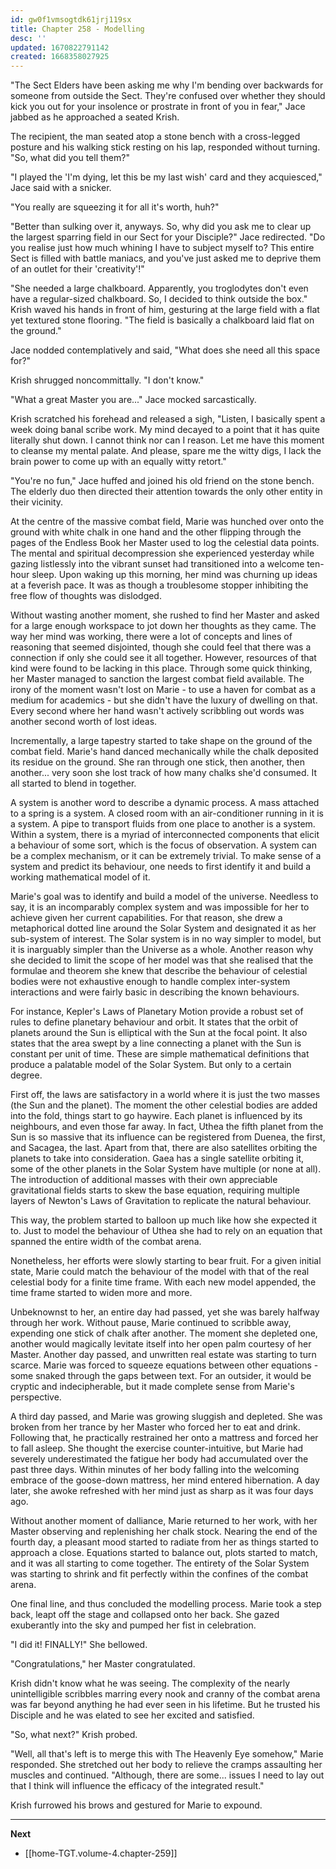 ```yaml
---
id: gw0f1vmsogtdk61jrj119sx
title: Chapter 258 - Modelling
desc: ''
updated: 1670822791142
created: 1668358027925
---
```


"The Sect Elders have been asking me why I'm bending over backwards for someone from outside the Sect. They're confused over whether they should kick you out for your insolence or prostrate in front of you in fear," Jace jabbed as he approached a seated Krish. 

The recipient, the man seated atop a stone bench with a cross-legged posture and his walking stick resting on his lap, responded without turning. "So, what did you tell them?"

"I played the 'I'm dying, let this be my last wish' card and they acquiesced," Jace said with a snicker.

"You really are squeezing it for all it's worth, huh?"

"Better than sulking over it, anyways. So, why did you ask me to clear up the largest sparring field in our Sect for your Disciple?" Jace redirected. "Do you realise just how much whining I have to subject myself to? This entire Sect is filled with battle maniacs, and you've just asked me to deprive them of an outlet for their 'creativity'!"

"She needed a large chalkboard. Apparently, you troglodytes don't even have a regular-sized chalkboard. So, I decided to think outside the box." Krish waved his hands in front of him, gesturing at the large field with a flat yet textured stone flooring. "The field is basically a chalkboard laid flat on the ground."

Jace nodded contemplatively and said, "What does she need all this space for?"

Krish shrugged noncommittally. "I don't know."

"What a great Master you are..." Jace mocked sarcastically.

Krish scratched his forehead and released a sigh, "Listen, I basically spent a week doing banal scribe work. My mind decayed to a point that it has quite literally shut down. I cannot think nor can I reason. Let me have this moment to cleanse my mental palate. And please, spare me the witty digs, I lack the brain power to come up with an equally witty retort."

"You're no fun," Jace huffed and joined his old friend on the stone bench. The elderly duo then directed their attention towards the only other entity in their vicinity.

At the centre of the massive combat field, Marie was hunched over onto the ground with white chalk in one hand and the other flipping through the pages of the Endless Book her Master used to log the celestial data points. The mental and spiritual decompression she experienced yesterday while gazing listlessly into the vibrant sunset had transitioned into a welcome ten-hour sleep. Upon waking up this morning, her mind was churning up ideas at a feverish pace. It was as though a troublesome stopper inhibiting the free flow of thoughts was dislodged.

Without wasting another moment, she rushed to find her Master and asked for a large enough workspace to jot down her thoughts as they came. The way her mind was working, there were a lot of concepts and lines of reasoning that seemed disjointed, though she could feel that there was a connection if only she could see it all together. However, resources of that kind were found to be lacking in this place. Through some quick thinking, her Master managed to sanction the largest combat field available. The irony of the moment wasn't lost on Marie - to use a haven for combat as a medium for academics - but she didn't have the luxury of dwelling on that. Every second where her hand wasn't actively scribbling out words was another second worth of lost ideas.

Incrementally, a large tapestry started to take shape on the ground of the combat field. Marie's hand danced mechanically while the chalk deposited its residue on the ground. She ran through one stick, then another, then another... very soon she lost track of how many chalks she'd consumed. It all started to blend in together.

A system is another word to describe a dynamic process. A mass attached to a spring is a system. A closed room with an air-conditioner running in it is a system. A pipe to transport fluids from one place to another is a system. Within a system, there is a myriad of interconnected components that elicit a behaviour of some sort, which is the focus of observation. A system can be a complex mechanism, or it can be extremely trivial. To make sense of a system and predict its behaviour, one needs to first identify it and build a working mathematical model of it.

Marie's goal was to identify and build a model of the universe. Needless to say, it is an incomparably complex system and was impossible for her to achieve given her current capabilities. For that reason, she drew a metaphorical dotted line around the Solar System and designated it as her sub-system of interest. The Solar system is in no way simpler to model, but it is inarguably simpler than the Universe as a whole. Another reason why she decided to limit the scope of her model was that she realised that the formulae and theorem she knew that describe the behaviour of celestial bodies were not exhaustive enough to handle complex inter-system interactions and were fairly basic in describing the known behaviours.

For instance, Kepler's Laws of Planetary Motion provide a robust set of rules to define planetary behaviour and orbit. It states that the orbit of planets around the Sun is elliptical with the Sun at the focal point. It also states that the area swept by a line connecting a planet with the Sun is constant per unit of time. These are simple mathematical definitions that produce a palatable model of the Solar System. But only to a certain degree.

First off, the laws are satisfactory in a world where it is just the two masses (the Sun and the planet). The moment the other celestial bodies are added into the fold, things start to go haywire. Each planet is influenced by its neighbours, and even those far away. In fact, Uthea the fifth planet from the Sun is so massive that its influence can be registered from Duenea, the first, and Sacagea, the last. Apart from that, there are also satellites orbiting the planets to take into consideration. Gaea has a single satellite orbiting it, some of the other planets in the Solar System have multiple (or none at all). The introduction of additional masses with their own appreciable gravitational fields starts to skew the base equation, requiring multiple layers of Newton's Laws of Gravitation to replicate the natural behaviour.

This way, the problem started to balloon up much like how she expected it to. Just to model the behaviour of Uthea she had to rely on an equation that spanned the entire width of the combat arena.

Nonetheless, her efforts were slowly starting to bear fruit. For a given initial state, Marie could match the behaviour of the model with that of the real celestial body for a finite time frame. With each new model appended, the time frame started to widen more and more.

Unbeknownst to her, an entire day had passed, yet she was barely halfway through her work. Without pause, Marie continued to scribble away, expending one stick of chalk after another. The moment she depleted one, another would magically levitate itself into her open palm courtesy of her Master. Another day passed, and unwritten real estate was starting to turn scarce. Marie was forced to squeeze equations between other equations - some snaked through the gaps between text. For an outsider, it would be cryptic and indecipherable, but it made complete sense from Marie's perspective.

A third day passed, and Marie was growing sluggish and depleted. She was broken from her trance by her Master who forced her to eat and drink. Following that, he practically restrained her onto a mattress and forced her to fall asleep. She thought the exercise counter-intuitive, but Marie had severely underestimated the fatigue her body had accumulated over the past three days. Within minutes of her body falling into the welcoming embrace of the goose-down mattress, her mind entered hibernation. A day later, she awoke refreshed with her mind just as sharp as it was four days ago.

Without another moment of dalliance, Marie returned to her work, with her Master observing and replenishing her chalk stock. Nearing the end of the fourth day, a pleasant mood started to radiate from her as things started to approach a close. Equations started to balance out, plots started to match, and it was all starting to come together. The entirety of the Solar System was starting to shrink and fit perfectly within the confines of the combat arena.

One final line, and thus concluded the modelling process. Marie took a step back, leapt off the stage and collapsed onto her back. She gazed exuberantly into the sky and pumped her fist in celebration.

"I did it! FINALLY!" She bellowed.

"Congratulations," her Master congratulated.

Krish didn't know what he was seeing. The complexity of the nearly unintelligible scribbles marring every nook and cranny of the combat arena was far beyond anything he had ever seen in his lifetime. But he trusted his Disciple and he was elated to see her excited and satisfied.

"So, what next?" Krish probed.

"Well, all that's left is to merge this with The Heavenly Eye somehow," Marie responded. She stretched out her body to relieve the cramps assaulting her muscles and continued. "Although, there are some... issues I need to lay out that I think will influence the efficacy of the integrated result."

Krish furrowed his brows and gestured for Marie to expound.

____

**Next**
* [[home-TGT.volume-4.chapter-259]]